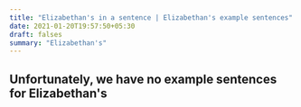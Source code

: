 ```yaml
---
title: "Elizabethan's in a sentence | Elizabethan's example sentences"
date: 2021-01-20T19:57:50+05:30
draft: falses
summary: "Elizabethan's"
---
```

## Unfortunately, we have no example sentences for Elizabethan's                 
